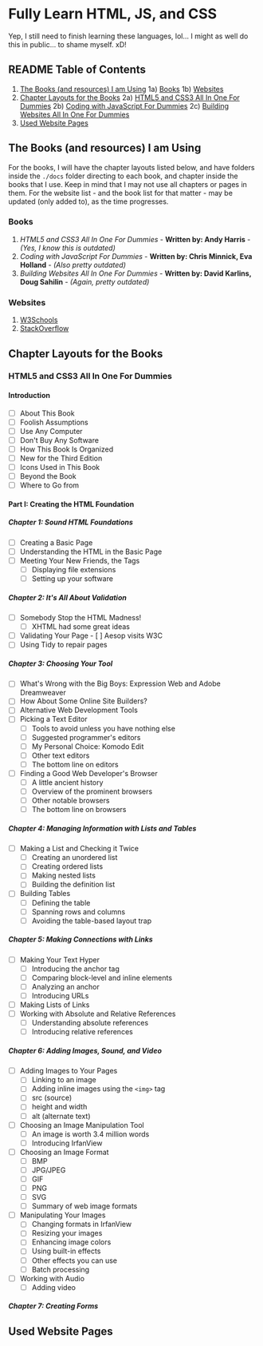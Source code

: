 # Fully Learn HTML, JS, and CSS
Yep, I still need to finish learning these languages, lol... I might as well do this in public... to shame myself. xD!

## README Table of Contents
1) [The Books (and resources) I am Using]()
  1a) [Books]()
  1b) [Websites]()
2) [Chapter Layouts for the Books]()
  2a) [HTML5 and CSS3 All In One For Dummies]()
  2b) [Coding with JavaScript For Dummies]()
  2c) [Building Websites All In One For Dummies]()
3) [Used Website Pages]()

## The Books (and resources) I am Using
For the books, I will have the chapter layouts listed below, and have folders inside the `./docs` folder directing to each book, and chapter inside the books that I use. Keep in mind that I may not use all chapters or pages in them. For the website list - and the book list for that matter - may be updated (only added to), as the time progresses.
### Books
1) *HTML5 and CSS3 All In One For Dummies* - **Written by: Andy Harris** - *(Yes, I know this is outdated)*
2) *Coding with JavaScript For Dummies* - **Written by: Chris Minnick, Eva Holland** - *(Also pretty outdated)*
3) *Building Websites All In One For Dummies* - **Written by: David Karlins, Doug Sahilin** - *(Again, pretty outdated)*

### Websites
1) [W3Schools](https://w3schools.org)
2) [StackOverflow](https://stackoverflow.com)

## Chapter Layouts for the Books
### HTML5 and CSS3 All In One For Dummies
#### Introduction
- [ ] About This Book
- [ ] Foolish Assumptions
- [ ] Use Any Computer
- [ ] Don't Buy Any Software
- [ ] How This Book Is Organized
- [ ] New for the Third Edition
- [ ] Icons Used in This Book
- [ ] Beyond the Book
- [ ] Where to Go from

#### Part I: Creating the HTML Foundation
##### Chapter 1: Sound HTML Foundations
- [ ] Creating a Basic Page
- [ ] Understanding the HTML in the Basic Page
- [ ] Meeting Your New Friends, the Tags
  - [ ] Displaying file extensions
  - [ ] Setting up your software

##### Chapter 2: It's All About Validation
- [ ] Somebody Stop the HTML Madness!
  - [ ] XHTML had some great ideas
- [ ] Validating Your Page
  - [ ] Aesop visits W3C
- [ ] Using Tidy to repair pages

##### Chapter 3: Choosing Your Tool
- [ ] What's Wrong with the Big Boys: Expression Web and Adobe Dreamweaver
- [ ] How About Some Online Site Builders?
- [ ] Alternative Web Development Tools
- [ ] Picking a Text Editor
  - [ ] Tools to avoid unless you have nothing else
  - [ ] Suggested programmer's editors
  - [ ] My Personal Choice: Komodo Edit
  - [ ] Other text editors
  - [ ] The bottom line on editors
- [ ] Finding a Good Web Developer's Browser
  - [ ] A little ancient history
  - [ ] Overview of the prominent browsers
  - [ ] Other notable browsers
  - [ ] The bottom line on browsers

##### Chapter 4: Managing Information with Lists and Tables
- [ ] Making a List and Checking it Twice
  - [ ] Creating an unordered list
  - [ ] Creating ordered lists
  - [ ] Making nested lists
  - [ ] Building the definition list
- [ ] Building Tables
  - [ ] Defining the table
  - [ ] Spanning rows and columns
  - [ ] Avoiding the table-based layout trap

##### Chapter 5: Making Connections with Links
- [ ] Making Your Text Hyper
  - [ ] Introducing the anchor tag
  - [ ] Comparing block-level and inline elements
  - [ ] Analyzing an anchor
  - [ ] Introducing URLs
- [ ] Making Lists of Links
- [ ] Working with Absolute and Relative References
  - [ ] Understanding absolute references
  - [ ] Introducing relative references

##### Chapter 6: Adding Images, Sound, and Video
- [ ] Adding Images to Your Pages
  - [ ] Linking to an image
  - [ ] Adding inline images using the `<img>` tag
  - [ ] src (source)
  - [ ] height and width
  - [ ] alt (alternate text)
- [ ] Choosing an Image Manipulation Tool
  - [ ] An image is worth 3.4 million words
  - [ ] Introducing IrfanView
- [ ] Choosing an Image Format
  - [ ] BMP
  - [ ] JPG/JPEG
  - [ ] GIF
  - [ ] PNG
  - [ ] SVG
  - [ ] Summary of web image formats
- [ ] Manipulating Your Images
  - [ ] Changing formats in IrfanView
  - [ ] Resizing your images
  - [ ] Enhancing image colors
  - [ ] Using built-in effects
  - [ ] Other effects you can use
  - [ ] Batch processing
- [ ] Working with Audio
  - [ ] Adding video

##### Chapter 7: Creating Forms

## Used Website Pages